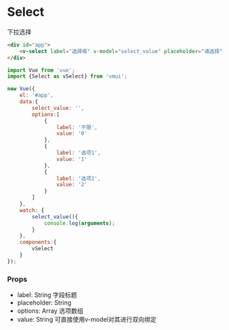 Select
=============
下拉选择

```html
<div id="app">
    <v-select label="选择框" v-model="select_value" placeholder="请选择" :options="options" />
</div>
```

```js
import Vue from 'vue';
import {Select as vSelect} from 'vmui';

new Vue({
    el: '#app',
    data:{
        select_value: '',
        options:[
            {
                label: '不限',
                value: '0'
            },
            {
                label: '选项1',
                value: '1'
            },
            {
                label: '选项2',
                value: '2'
            }
        ]
    },
    watch: {
        select_value(){
            console.log(arguments);
        }
    },
    components:{
        vSelect
    }
});
```


### Props

* label: String 字段标题
* placeholder: String 
* options: Array 选项数组
* value: String 可直接使用v-model对其进行双向绑定